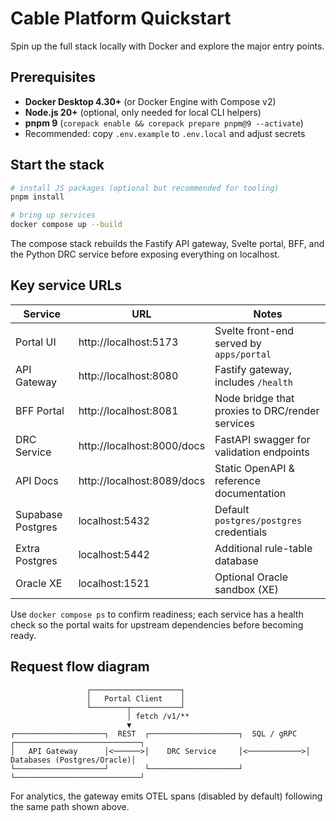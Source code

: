 # Cable Platform Quickstart

Spin up the full stack locally with Docker and explore the major entry points.

## Prerequisites

- **Docker Desktop 4.30+** (or Docker Engine with Compose v2)
- **Node.js 20+** (optional, only needed for local CLI helpers)
- **pnpm 9** (`corepack enable && corepack prepare pnpm@9 --activate`)
- Recommended: copy `.env.example` to `.env.local` and adjust secrets

## Start the stack

```bash
# install JS packages (optional but recommended for tooling)
pnpm install

# bring up services
docker compose up --build
```

The compose stack rebuilds the Fastify API gateway, Svelte portal, BFF, and the
Python DRC service before exposing everything on localhost.

## Key service URLs

| Service | URL | Notes |
| --- | --- | --- |
| Portal UI | http://localhost:5173 | Svelte front-end served by `apps/portal` |
| API Gateway | http://localhost:8080 | Fastify gateway, includes `/health` |
| BFF Portal | http://localhost:8081 | Node bridge that proxies to DRC/render services |
| DRC Service | http://localhost:8000/docs | FastAPI swagger for validation endpoints |
| API Docs | http://localhost:8089/docs | Static OpenAPI & reference documentation |
| Supabase Postgres | localhost:5432 | Default `postgres/postgres` credentials |
| Extra Postgres | localhost:5442 | Additional rule-table database |
| Oracle XE | localhost:1521 | Optional Oracle sandbox (XE) |

Use `docker compose ps` to confirm readiness; each service has a health check so
the portal waits for upstream dependencies before becoming ready.

## Request flow diagram

```
                 ┌────────────────────┐
                 │   Portal Client    │
                 └────────┬───────────┘
                          │ fetch /v1/**
                          ▼
┌────────────────────┐  REST  ┌────────────────────┐  SQL / gRPC  ┌────────────────────────────┐
│   API Gateway      │<──────>│    DRC Service     │<────────────>│  Databases (Postgres/Oracle)│
└────────────────────┘        └────────────────────┘              └────────────────────────────┘
```

For analytics, the gateway emits OTEL spans (disabled by default) following the
same path shown above.
